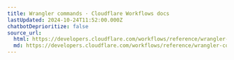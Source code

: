 ```yaml
---
title: Wrangler commands · Cloudflare Workflows docs
lastUpdated: 2024-10-24T11:52:00.000Z
chatbotDeprioritize: false
source_url:
  html: https://developers.cloudflare.com/workflows/reference/wrangler-commands/
  md: https://developers.cloudflare.com/workflows/reference/wrangler-commands/index.md
---
```


